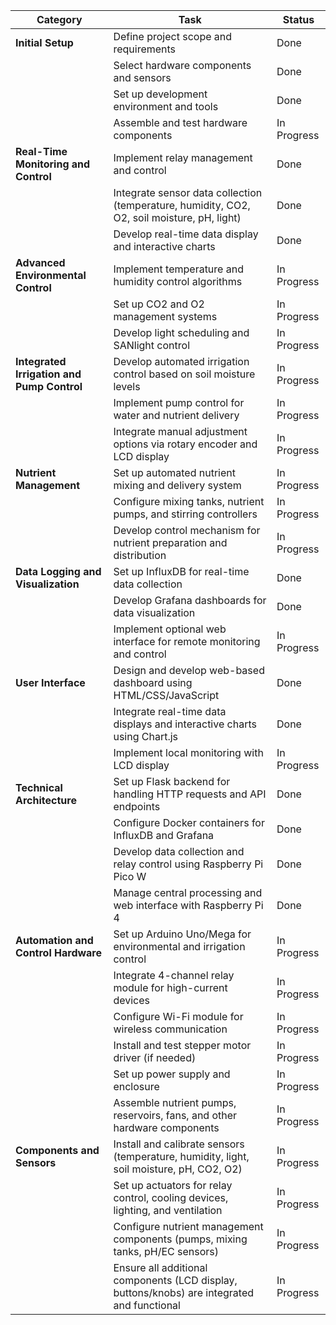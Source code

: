 | **Category**                   | **Task**                                                                                     | **Status** |
|--------------------------------|----------------------------------------------------------------------------------------------|------------|
| **Initial Setup**              | Define project scope and requirements                                                        | Done       |
|                                | Select hardware components and sensors                                                        | Done       |
|                                | Set up development environment and tools                                                      | Done       |
|                                | Assemble and test hardware components                                                         | In Progress |
| **Real-Time Monitoring and Control** | Implement relay management and control                                                       | Done       |
|                                | Integrate sensor data collection (temperature, humidity, CO2, O2, soil moisture, pH, light)  | Done       |
|                                | Develop real-time data display and interactive charts                                        | Done       |
| **Advanced Environmental Control** | Implement temperature and humidity control algorithms                                        | In Progress |
|                                | Set up CO2 and O2 management systems                                                          | In Progress |
|                                | Develop light scheduling and SANlight control                                                | In Progress |
| **Integrated Irrigation and Pump Control** | Develop automated irrigation control based on soil moisture levels                         | In Progress |
|                                | Implement pump control for water and nutrient delivery                                       | In Progress |
|                                | Integrate manual adjustment options via rotary encoder and LCD display                       | In Progress |
| **Nutrient Management**        | Set up automated nutrient mixing and delivery system                                          | In Progress |
|                                | Configure mixing tanks, nutrient pumps, and stirring controllers                              | In Progress |
|                                | Develop control mechanism for nutrient preparation and distribution                          | In Progress |
| **Data Logging and Visualization** | Set up InfluxDB for real-time data collection                                                | Done       |
|                                | Develop Grafana dashboards for data visualization                                            | Done       |
|                                | Implement optional web interface for remote monitoring and control                           | In Progress |
| **User Interface**             | Design and develop web-based dashboard using HTML/CSS/JavaScript                             | Done       |
|                                | Integrate real-time data displays and interactive charts using Chart.js                      | Done       |
|                                | Implement local monitoring with LCD display                                                   | In Progress |
| **Technical Architecture**     | Set up Flask backend for handling HTTP requests and API endpoints                            | Done       |
|                                | Configure Docker containers for InfluxDB and Grafana                                         | Done       |
|                                | Develop data collection and relay control using Raspberry Pi Pico W                           | Done       |
|                                | Manage central processing and web interface with Raspberry Pi 4                              | Done       |
| **Automation and Control Hardware** | Set up Arduino Uno/Mega for environmental and irrigation control                             | In Progress |
|                                | Integrate 4-channel relay module for high-current devices                                    | In Progress |
|                                | Configure Wi-Fi module for wireless communication                                            | In Progress |
|                                | Install and test stepper motor driver (if needed)                                             | In Progress |
|                                | Set up power supply and enclosure                                                             | In Progress |
|                                | Assemble nutrient pumps, reservoirs, fans, and other hardware components                      | In Progress |
| **Components and Sensors**     | Install and calibrate sensors (temperature, humidity, light, soil moisture, pH, CO2, O2)    | In Progress |
|                                | Set up actuators for relay control, cooling devices, lighting, and ventilation                | In Progress |
|                                | Configure nutrient management components (pumps, mixing tanks, pH/EC sensors)                | In Progress |
|                                | Ensure all additional components (LCD display, buttons/knobs) are integrated and functional  | In Progress |
